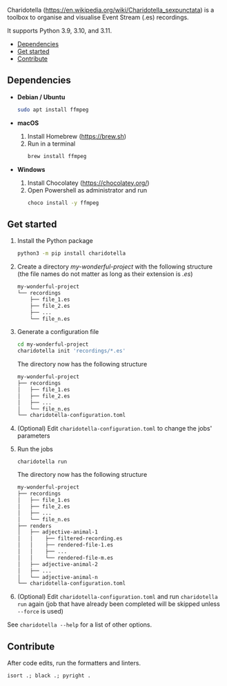 Charidotella (https://en.wikipedia.org/wiki/Charidotella_sexpunctata) is a toolbox to organise and visualise Event Stream (.es) recordings.

It supports Python 3.9, 3.10, and 3.11.

- [Dependencies](#dependencies)
- [Get started](#get-started)
- [Contribute](#contribute)

## Dependencies

-   **Debian / Ubuntu**

    ```sh
    sudo apt install ffmpeg
    ```

-   **macOS**

    1. Install Homebrew (https://brew.sh)
    2. Run in a terminal
        ```sh
        brew install ffmpeg
        ```

-   **Windows**
    1. Install Chocolatey (https://chocolatey.org/)
    2. Open Powershell as administrator and run
        ```sh
        choco install -y ffmpeg
        ```

## Get started

1. Install the Python package

    ```sh
    python3 -m pip install charidotella
    ```

2. Create a directory _my-wonderful-project_ with the following structure (the file names do not matter as long as their extension is _.es_)

    ```txt
    my-wonderful-project
    └── recordings
        ├── file_1.es
        ├── file_2.es
        ├── ...
        └── file_n.es
    ```

3. Generate a configuration file

    ```sh
    cd my-wonderful-project
    charidotella init 'recordings/*.es'
    ```

    The directory now has the following structure

    ```txt
    my-wonderful-project
    ├── recordings
    │   ├── file_1.es
    │   ├── file_2.es
    │   ├── ...
    │   └── file_n.es
    └── charidotella-configuration.toml
    ```

4. (Optional) Edit `charidotella-configuration.toml` to change the jobs' parameters

5. Run the jobs

    ```
    charidotella run
    ```

    The directory now has the following structure

    ```txt
    my-wonderful-project
    ├── recordings
    │   ├── file_1.es
    │   ├── file_2.es
    │   ├── ...
    │   └── file_n.es
    ├── renders
    │   ├── adjective-animal-1
    │   │    ├── filtered-recording.es
    │   │    ├── rendered-file-1.es
    │   │    ├── ...
    │   │    └── rendered-file-m.es
    │   ├── adjective-animal-2
    │   ├── ...
    │   └── adjective-animal-n
    └── charidotella-configuration.toml
    ```

6. (Optional) Edit `charidotella-configuration.toml` and run `charidotella run` again (job that have already been completed will be skipped unless `--force` is used)

See `charidotella --help` for a list of other options.

## Contribute

After code edits, run the formatters and linters.

```
isort .; black .; pyright .
```
